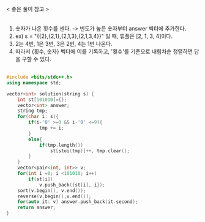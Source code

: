 

< 좋은 풀이 참고 > <br><br>

1) 숫자가 나온 횟수를 센다. -> 빈도가 높은 숫자부터 answer 벡터에 추가한다.<br>
2) ex) s = "{{2},{2,1},{2,1,3},{2,1,3,4}}" 일 때, 튜플은 [2, 1, 3, 4]이다.<br>
3) 2는 4번, 1은 3번, 3은 2번, 4는 1번 나온다.<br>
4) 따라서 {횟수, 숫자} 벡터에 이를 기록하고, '횟수'를 기준으로 내림차순 정렬하면 답을 구할 수 있다.<br><br>

```C++
#include <bits/stdc++.h>
using namespace std;

vector<int> solution(string s) {
    int st[101010]={};
    vector<int> answer;
    string tmp;
    for(char i: s){
        if(i-'0' >=0 && i-'0' <=9){
            tmp += i;
        }
        else{
            if(tmp.length())
                st[stoi(tmp)]++, tmp.clear();
        }
    }
    vector<pair<int, int>> v;
    for(int i =0; i <101010; i++)
        if(st[i])
            v.push_back({st[i], i});
    sort(v.begin(), v.end());
    reverse(v.begin(),v.end());
    for(auto it: v) answer.push_back(it.second);
    return answer;
}
```

